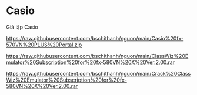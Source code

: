 # Casio
Giả lập Casio

https://raw.githubusercontent.com/bschithanh/nguon/main/Casio%20fx-570VN%20PLUS%20Portal.zip

https://raw.githubusercontent.com/bschithanh/nguon/main/ClassWiz%20Emulator%20Subscription%20for%20fx-580VN%20X%20Ver.2.00.rar

https://raw.githubusercontent.com/bschithanh/nguon/main/Crack%20ClassWiz%20Emulator%20Subscription%20for%20fx-580VN%20X%20Ver.2.00.rar
